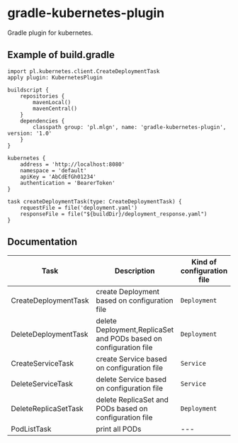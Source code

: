 # gradle-kubernetes-plugin

Gradle plugin for kubernetes. 

## Example of build.gradle

    import pl.kubernetes.client.CreateDeploymentTask
    apply plugin: KubernetesPlugin

    buildscript {
        repositories {
            mavenLocal()
            mavenCentral()
        }
        dependencies {
            classpath group: 'pl.mlgn', name: 'gradle-kubernetes-plugin', version: '1.0'
        }
    }

    kubernetes {
        address = 'http://localhost:8080'
        namespace = 'default'
        apiKey = 'AbCdEfGh01234'
		authentication = 'BearerToken'
    }

    task createDeploymentTask(type: CreateDeploymentTask) {
        requestFile = file('deployment.yaml')
		responseFile = file("${buildDir}/deployment_response.yaml")
    }

## Documentation


|Task|Description|Kind of configuration file|
|----------------|-------------------------------|-----------------|
|CreateDeploymentTask|create Deployment based on configuration file|`Deployment`|
|DeleteDeploymentTask|delete Deployment,ReplicaSet and PODs based on configuration file|`Deployment`|
|CreateServiceTask|create Service based on configuration file|`Service`|
|DeleteServiceTask|delete Service based on configuration file|`Service`|
|DeleteReplicaSetTask|delete ReplicaSet and PODs based on configuration file|`Deployment`|
|PodListTask|print all PODs|---|

